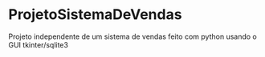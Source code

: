 # ProjetoSistemaDeVendas
Projeto independente de um sistema de vendas feito com python usando o GUI tkinter/sqlite3

